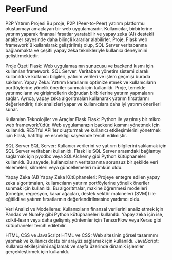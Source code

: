 # PeerFund

P2P Yatırım Projesi
Bu proje, P2P (Peer-to-Peer) yatırım platformu oluşturmayı amaçlayan bir web uygulamasıdır. Kullanıcılar, birbirlerine yatırım yaparak finansal fırsatlar yaratabilir ve yapay zeka (AI) destekli analizler sayesinde daha bilinçli kararlar alabilirler. Proje, Flask web framework'ü kullanılarak geliştirilmiş olup, SQL Server veritabanına bağlanmakta ve çeşitli yapay zeka teknikleriyle kullanıcı deneyimini geliştirmektedir.

Proje Özeti
Flask: Web uygulamasının sunucusu ve backend kısmı için kullanılan framework.
SQL Server: Veritabanı yönetim sistemi olarak kullanıldı ve kullanıcı bilgileri, yatırım verileri ve işlem geçmişi burada saklanır.
Yapay Zeka: Yatırım kararlarını optimize etmek ve kullanıcıların portföylerine yönelik öneriler sunmak için kullanıldı.
Proje, temelde yatırımcıların ve girişimcilerin doğrudan birbirlerine yatırım yapmalarını sağlar. Ayrıca, yapay zeka algoritmaları kullanarak yatırım fırsatlarını değerlendirir, risk analizleri yapar ve kullanıcılara daha iyi yatırım önerileri sunar.

Kullanılan Teknolojiler ve Araçlar
Flask
Flask: Python ile yazılmış bir mikro web framework'üdür. Web uygulamanızın backend kısmını yönetmek için kullanıldı. RESTful API'ler oluşturmak ve kullanıcı etkileşimlerini yönetmek için Flask, hafifliği ve esnekliği sayesinde tercih edilmiştir.

SQL Server
SQL Server: Kullanıcı verilerini ve yatırım bilgilerini saklamak için SQL Server veritabanı kullanıldı. Flask ile SQL Server arasındaki bağlantıyı sağlamak için pyodbc veya SQLAlchemy gibi Python kütüphaneleri kullanıldı. Bu sayede, kullanıcıların veritabanına sorunsuz bir şekilde veri eklemeleri, silmeleri veya güncellemeleri mümkün oldu.

Yapay Zeka (AI)
Yapay Zeka Kütüphaneleri: Projeye entegre edilen yapay zeka algoritmaları, kullanıcıların yatırım portföylerine yönelik öneriler sunmak için kullanıldı. Bu algoritmalar, makine öğrenmesi modelleri (örneğin, regresyon, karar ağaçları, destek vektör makineleri (SVM)) ile eğitildi ve yatırım fırsatlarının değerlendirilmesine yardımcı oldu.

Veri Analizi ve Modelleme: Kullanıcıların finansal verilerini analiz etmek için Pandas ve NumPy gibi Python kütüphaneleri kullanıldı. Yapay zeka için ise, scikit-learn veya daha gelişmiş yöntemler için TensorFlow veya Keras gibi kütüphaneler tercih edilebilir.

HTML, CSS ve JavaScript
HTML ve CSS: Web sitesinin görsel tasarımını yapmak ve kullanıcı dostu bir arayüz sağlamak için kullanıldı.
JavaScript: Kullanıcı etkileşimini sağlamak ve sayfa üzerinde dinamik işlemler gerçekleştirmek için kullanıldı.
